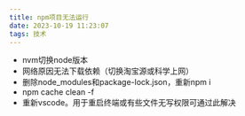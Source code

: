 ```yaml
---
title: npm项目无法运行
date: 2023-10-19 11:23:07
tags: 技术
---
```


- nvm切换node版本
- 网络原因无法下载依赖（切换淘宝源或科学上网）
- 删除node_modules和package-lock.json，重新npm i
- npm cache clean -f
- 重新vscode。用于重启终端或有些文件无写权限可通过此解决
